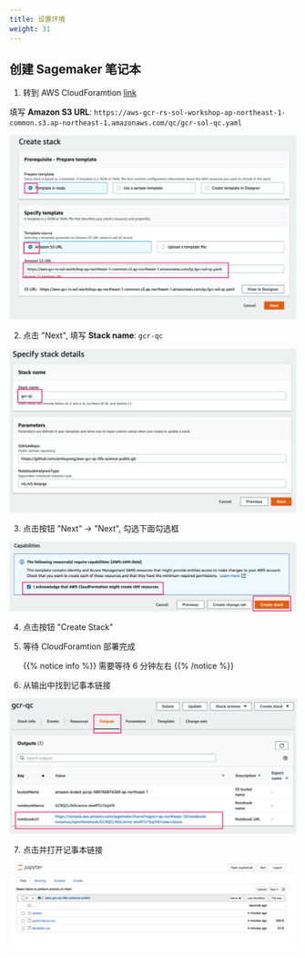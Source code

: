 ```yaml
---
title: 设置环境
weight: 31
---
```


## 创建 Sagemaker 笔记本

1. 转到 AWS CloudForamtion [link](https://console.aws.amazon.com/cloudformation/home?region=us-east-1#/stacks/create/template)

填写 **Amazon S3 URL**: `https://aws-gcr-rs-sol-workshop-ap-northeast-1-common.s3.ap-northeast-1.amazonaws.com/qc/gcr-sol-qc.yaml`


 ![CloudForamtion Create](/images/qc-setup-cf-s3url.png)


2. 点击 "Next", 填写 **Stack name**: `gcr-qc`

 ![CloudForamtion Name](/images/qc-cf-name.png)


3. 点击按钮 "Next" -> "Next", 勾选下面勾选框

 ![CloudForamtion checkbox](/images/qc-cf-checkbox.png)

4. 点击按钮 "Create Stack"

5. 等待 CloudForamtion 部署完成
   
   {{% notice info %}}
   需要等待 6 分钟左右
   {{% /notice %}} 

6. 从输出中找到记事本链接

 ![CloudForamtion output](/images/qc-cf-nblink.png)

7. 点击并打开记事本链接

 ![Notebook](/images/qc-notebook.png)
 
